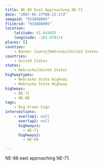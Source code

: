 ```yaml
---
title: NE-88 East Approaching NE-71
date: "2007-05-27T08:22:17Z"
imageid: "933808005"
flickrid: "933808005"
location:
    latitude: 41.641055
    longitude: -103.678114
places: []
counties:
    - Banner County|Nebraska|United States
countries:
    - United States
states:
    - Nebraska|United States
highwaytypes:
    - Nebraska State Highway
    - Nebraska State Highway
highways:
    - NE-71
    - NE-88
tags:
    - Big Green Sign
intersections:
    - overlap1: null
      overlap2: null
      highways1:
        - NE-71
      highways2:
        - NE-88

---
```

NE-88 east approaching NE-71.